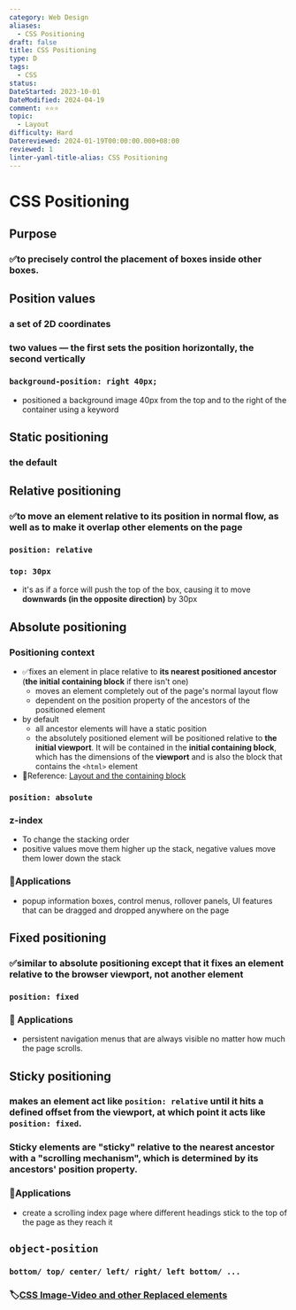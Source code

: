 ```yaml
---
category: Web Design
aliases:
  - CSS Positioning
draft: false
title: CSS Positioning
type: D
tags:
  - CSS
status: 
DateStarted: 2023-10-01
DateModified: 2024-04-19
comment: ⭐⭐⭐
topic:
  - Layout
difficulty: Hard
Datereviewed: 2024-01-19T00:00:00.000+08:00
reviewed: 1
linter-yaml-title-alias: CSS Positioning
---
```


# CSS Positioning

## Purpose

### ✅to precisely control the placement of boxes inside other boxes.

## Position values

### a set of 2D coordinates

### two values — the first sets the position **horizontally**, the second **vertically**

### `background-position: right 40px;`

- positioned a background image 40px from the top and to the right of the container using a keyword

## Static positioning

### the default

## Relative positioning

### ✅to move an element relative to its position in normal flow, as well as to make it overlap other elements on the page

### `position: relative`

### `top: 30px`

- it's as if a force will push the top of the box, causing it to move **downwards (in the opposite direction)** by 30px

## Absolute positioning

### Positioning context

- ✅fixes an element in place relative to **its nearest positioned ancestor** (**the initial containing block** if there isn't one)
  - moves an element completely out of the page's normal layout flow
  - dependent on the position property of the ancestors of the positioned element
- by default
  - all ancestor elements will have a static position
  - the absolutely positioned element will be positioned relative to **the initial viewport**. It will be contained in the **initial containing block**, which has the dimensions of the **viewport** and is also the block that contains the `<html>` element
- 📌Reference: [Layout and the containing block](https://developer.mozilla.org/en-US/docs/Web/CSS/Containing_block#identifying_the_containing_block)

### `position: absolute`

### **z-index**

- To change the stacking order
- positive values move them higher up the stack, negative values move them lower down the stack

### 📌Applications

- popup information boxes, control menus, rollover panels, UI features that can be dragged and dropped anywhere on the page

## Fixed positioning

### ✅similar to absolute positioning except that it fixes an element relative to **the browser viewport**, not another element

### `position: fixed`

### 📌 Applications

- persistent navigation menus that are always visible no matter how much the page scrolls.

## Sticky positioning

### makes an element act like `position: relative` until it hits a defined offset from the viewport, at which point it acts like `position: fixed`.

### Sticky elements are "sticky" relative to the nearest ancestor with a "scrolling mechanism", which is determined by its ancestors' position property.

### 📌Applications

- create a scrolling index page where different headings stick to the top of the page as they reach it

## `object-position`

### `bottom/ top/ center/ left/ right/ left bottom/ ...`

### 🏷️[CSS Image-Video and other Replaced elements](CSS-Image-Video-and-other-Replaced-elements)
